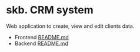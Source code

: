 # skb. CRM system

Web application to create, view and edit clients data.

* Frontend [README.md](./frontend/README.md)
* Backend [README.md](./backend/README.md)
